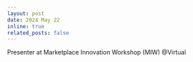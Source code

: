 ```yaml
---
layout: post
date: 2024 May 22
inline: true
related_posts: false
---
```


Presenter at Marketplace Innovation Workshop (MIW) @Virtual
